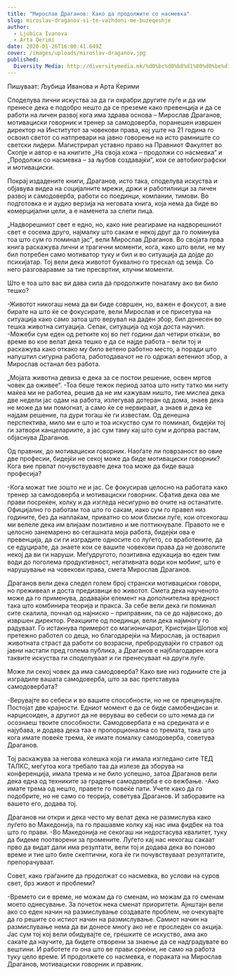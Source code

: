 ```yaml
---
title: "Мирослав Драганов: Како да продолжите со насмевка"
slug: miroslav-draganov-si-te-vazhdoni-me-buzeqeshje
author:
  - Ljubica Ivanova
  - Arta Qerimi
date: 2020-01-26T16:00:41.649Z
cover: /images/uploads/miroslav-draganov.jpg
published:
  Diversity Media: http://diversitymedia.mk/%d0%bc%d0%b8%d1%80%d0%be%d1%81%d0%bb%d0%b0%d0%b2-%d0%b4%d1%80%d0%b0%d0%b3%d0%b0%d0%bd%d0%be%d0%b2-%d0%ba%d0%b0%d0%ba%d0%be-%d0%b4%d0%b0-%d0%bf%d1%80%d0%be%d0%b4%d0%be%d0%bb%d0%b6%d0%b8%d1%82%d0%b5/
---
```


Пишуваат: Љубица Иванова и Арта Ќерими

Споделува лични искуства за да ги охрабри другите луѓе и да им пренесе дека е подобро нешто да се преземе како превенција и да се работи на личен развој кога има здрава основа – Мирослав Драганов, мотивациски говорник и тренер за самодоверба, поранешен извршен директор на Институтот за човекови права, кој уште на 21 година го освоил светот со натпревари на јавно говорење на исто рамниште со светски лидери. Магистрирал уставно право на Правниот Факултет во Скопје и автор е на книгите „На своја кожа – продолжи со насмевка“ и „Продолжи со насмевка – за љубов создавајќи“, кои се автобиографски и мотивациски.

Покрај издадените книги, Драганов, исто така, споделува искуства и објавува видеа на социјалните мрежи, држи и работилници за личен развој и самодоверба, работи со поединци, компании, тимови. Во подготовка е и аудио верзија на неговата книга, која нема да биде во комерцијални цели, а е наменета за слепи лица.

„Надворешниот свет е едно, но, како ние реагираме на надворешниот свет е сосема друго, најмалку што сакам е некој друг да го поминува тоа што сум го поминал јас“, вели Мирослав Драганов.
Во својата прва книга раскажува лични и трагични моменти, кога, како што вели, не му бил потребен само мотиватор туку и бил и во ситуација да дојде до психијатар. Тој вели дека животот буквално го трескал од земја.
Со него разговаравме за тие пресвртни, клучни моменти.

Што е тоа што вас ви дава сила да продолжите понатаму ако ви било тешко?

-Животот никогаш нема да ви биде совршен, но, важен е фокусот, а вие бирате на што ќе се фокусирате, вели Мирослав и се присетува на ситуација како само затоа што верувал на даден збор, бил донесен во тешка животна ситуација. Сепак, ситуација од која доста научил.
-Можеби сум еден од ретките кој во пет години дал четири откази, во време во кое велат дека тешко е да се најде работа – вели тој и раскажува како откако му било ветено работно место, а поради што напуштил сигурна работа, работодавачот не го одржал ветениот збор, а Мирослав останал без работа.

„Мојата животна девиза е дека за се постои решение, освен мртов човек да оживее“.
-Тоа беше тежок период затоа што ниту татко ми ниту маќеа ми не работеа, решив да не им кажувам ништо, тие мислеа дека две недели јас одам на работа, излегував дотеран од дома, знаев дека не може да ми помогнат, а само ќе се нервираат, а знаев и дека ќе најдам решение, па дури тогаш ќе ги известам. Од денешна перспектива, мило ми е што и тоа искуство сум го поминал, бидејќи тој ги затвори канцелариите, а јас сум таму кај што сум и допрва растам, објаснува Драганов.

Од правник, до мотивациски говорник. Наоѓате ли поврзаност во овие две професии, бидејќи не секој може да биде мотивациски говорник? Кога вие првпат почувствувавте дека тоа може да биде ваша професија?

-Кога можат тие зошто не и јас. Се фокусирав целосно на работата како тренер за самодоверба и мотивациски говорник. Сфатив дека ова ме прави посреќен, колку и да изгледа несигурно во очите на останатите. Официјално го работам тоа што го сакам, иако сум го правел низ годините, без да наплаќам, приватно со мои блиски луѓе, кои отсекогаш ми велеле дека им влијаам позитивно и ме поттикнувале. Правото не е целосно занемарено во сегашната моја работа, бидејќи ова е превенција, да си ги изградите односите со луѓето, со вработените, да се едуцирате, да знаете кои се вашите човекови права да не дозволите некој да ви ги наруши. Меѓудругото, позитивна едукација во еден тим води до поголема продуктивност, негативната води кон мобинг, што е нарушување на човекови права, смета Мирослав Драганов.

Драганов вели дека следел голем број странски мотивациски говори, но преживеал и доста предизвици во животот. Смета дека наученото може да го применува, додавајќи елемент на дополнителна вредност така што комбинира теорија и пракса. За себе вели дека ги поминал сите скалила, почнал од најниско – приправник, па се до највисоко, до извршен директор.
Реакциите од поединци, вели дека најмногу го радуваат. Го истакнува примерот со магионичарот, Кристијан Шопов кој претежно работел со деца, но благодарејќи на Мирослав, ја остварил животната страст да работи со возрасни, пребродувајќи го стравот од јавни настапи пред голема публика, а Драганов е најблагодарен кога таквите искуства ги споделуваат и ги пренесуваат на други луѓе.

Може ли секој човек да има самодоверба? Како вие низ годините сте ја изградиле вашата самодоверба, што за вас претставува самодовербата?

-Верувајте во себеси и во вашите способности, но не се преценувајте.
Постојат две крајности. Едниот момент е да се биде самобендисан и нарцисоиден, а другиот да не веруваш во себеси со што нема да ги осознаеш твоите способности. Самодовербата е на средината и е најубава, и додава дека таа е пропорционална со тремата, така што кога имате повеќе трема, ќе имате помалку самодоверба, советува Драганов.

Тој раскажува за негова колешка која ги имала изгледано сите ТЕД ТАЛКС, меѓутоа кога требало таа да излезе да зборува на конференција, имала трема и не било успешно, затоа Драганов вели дека една од техниките за градење самодоверба е со вежбање.
-Ако имате трема од нешто, правете го повеќе пати. Учете како да го подобрите, но не само со теорија, советува Драганов. И заборавите на вашето его, додава тој.

Драганов ни откри и дека често му велат дека не размислува како луѓето во Македонија, па го прашавме колку кај нас има фидбек на тоа што го прави.
-Во Македонија не секогаш ни недостасува квалитет, туку да бидеме поотворени за промените. Луѓето кај нас некогаш сакаат прво да видат дали има резултати, вели тој и додава дека во поново време и тие што биле скептични, кога ќе ги почувствуваат резултатите, препорачуваат.

Совет, како граѓаните да продолжат со насмевка, во услови на суров свет, брз живот и проблеми?

-Времето си е време, не можам да го сменам, но можам да го сменам моето однесување. За почеток нека сменат приоритети. Ајнштајн вели ако со еден начин на размислување создавате проблем, не очекувајте да го решите со истиот начин на размислување. Самиот начин на размислување нема да ви донесе многу ако не е проследен со акција. Јас сум тој кој вели обидувајте се, грешките се искуство, ама ако сакате да научите, да бидете отворени за знаење да се надградувате во вештини. И работете го она што ве прави среќни, не само на работа туку цело време. И продолжете со насмевка, е пораката на Мирослав Драганов, мотивациски говорник и правник.